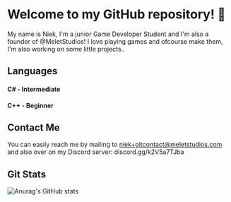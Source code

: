 # Welcome to my GitHub repository! 👋

My name is Niek, I'm a junior Game Developer Student and I'm also a founder of @MeletStudios!
I love playing games and ofcourse make them, I'm also working on some little projects..

## Languages
#### C# - Intermediate
#### C++ - Beginner
## Contact Me
You can easily reach me by mailing to niek+gitcontact@meletstudios.com and also over on my Discord server: discord.gg/k2V5a7TJba 

## Git Stats
![Anurag's GitHub stats](https://github-readme-stats.vercel.app/api?username=NiekMSoftware&show_icons=true&theme=tokyonight)
